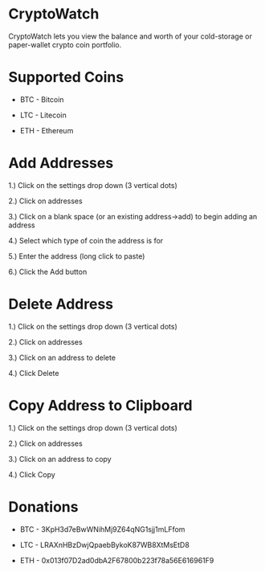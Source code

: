# CryptoWatch
CryptoWatch lets you view the balance and worth of your cold-storage or paper-wallet crypto coin portfolio.

# Supported Coins
* BTC - Bitcoin

* LTC - Litecoin

* ETH - Ethereum

# Add Addresses
1.) Click on the settings drop down (3 vertical dots)

2.) Click on addresses

3.) Click on a blank space (or an existing address->add) to begin adding an address

4.) Select which type of coin the address is for

5.) Enter the address (long click to paste)

6.) Click the Add button

# Delete Address
1.) Click on the settings drop down (3 vertical dots)

2.) Click on addresses

3.) Click on an address to delete

4.) Click Delete

# Copy Address to Clipboard
1.) Click on the settings drop down (3 vertical dots)

2.) Click on addresses

3.) Click on an address to copy

4.) Click Copy

# Donations
* BTC - 3KpH3d7eBwWNihMj9Z64qNG1sjj1mLFfom

* LTC - LRAXnHBzDwjQpaebBykoK87WB8XtMsEtD8

* ETH - 0x013f07D2ad0dbA2F67800b223f78a56E616961F9
